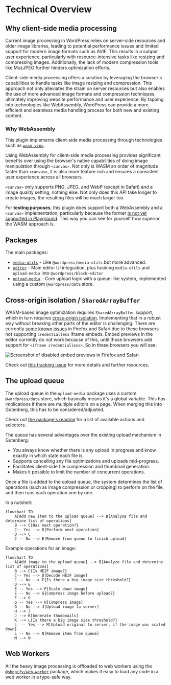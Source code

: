 # Technical Overview

## Why client-side media processing

Current image processing in WordPress relies on server-side resources and older image libraries, leading to potential performance issues and limited support for modern image formats such as AVIF.
This results in a subpar user experience, particularly with resource-intensive tasks like resizing and compressing images.
Additionally, the lack of modern compression tools like MozJPEG further hinders optimization efforts.

Client-side media processing offers a solution by leveraging the browser's capabilities to handle tasks like image resizing and compression.
This approach not only alleviates the strain on server resources but also enables the use of more advanced image formats and compression techniques, ultimately improving website performance and user experience.
By tapping into technologies like WebAssembly, WordPress can provide a more efficient and seamless media handling process for both new and existing content.

### Why WebAssembly

This plugin implements client-side media processing through technologies such as [`wasm-vips`](https://github.com/kleisauke/wasm-vips).

Using WebAssembly for client-side media processing provides significant benefits over using the browser's native capabilities of doing image manipulation through `<canvas>`.
Not only is WASM an order of magnitude faster than `<canvas>`, it is also more feature rich and ensures a consistent user experience across all browsers.

`<canvas>` only supports PNG, JPEG, and WebP (except in Safari) and a image quality setting, nothing else.
Not only does this API take longer to create images, the resulting files will be much larger too.

For **testing purposes**, this plugin does support both a WebAssembly and a `<canvas>` implementation, particularly because the former [is not yet supported in Playground](https://github.com/WordPress/wordpress-playground/issues/952).
This way you can see for yourself how superior the WASM approach is.

## Packages

The main packages:

* [`media-utils`](../packages/media-utils/README.md) - Like `@wordpress/media-utils` but more advanced.
* [`editor`](../packages/editor/README.md) - Main editor UI integration, plus hooking `media-utils` and `upload-media` into `@wordpress/block-editor`
* [`upload-media`](../packages/upload-media/README.md) - Core upload logic with a queue-like system, implemented using a custom `@wordpress/data` store.

## Cross-origin isolation / `SharedArrayBuffer`

WASM-based image optimization requires `SharedArrayBuffer` support, which in turn requires [cross-origin isolation](https://web.dev/articles/cross-origin-isolation-guide).
Implementing that in a robust way without breaking other parts of the editor is challenging. There are currently [some known issues](https://github.com/swissspidy/media-experiments/issues/294) in Firefox and Safari due to these browsers not supporting `credentialless` iframe embeds.
Embed previews in the editor currently do not work because of this, until those browsers add support for `<iframe credentialless>`. So in these browsers you will see:

![Screenshot of disabled embed previews in Firefox and Safari](https://github.com/swissspidy/media-experiments/assets/841956/1d5d9bd7-10bc-4d1d-9916-67db8347e3fa)

Check out [this tracking issue](https://github.com/swissspidy/media-experiments/issues/294) for more details and further resources.

## The upload queue

The upload queue in the `upload-media` package uses a custom `@wordpress/data` store, which basically means it's a global variable. This has implications if there are multiple editors on a page. When merging this into Gutenberg, this has to be considered/adjusted.

Check out [the package's readme](../packages/upload-media/README.md) for a list of available actions and selectors.

The queue has several advantages over the existing upload mechanism in Gutenberg:

* You always know whether there is any upload in progress and know exactly in which state each file is.
* Supports cancelling any file optimizations and uploads mid-progress.
* Facilitates client-side file compression and thumbnail generation.
* Makes it possible to limit the number of concurrent operations.

Once a file is added to the upload queue, the system determines the list of operations (such as image compression or cropping) to perform on the file, and then runs each operation one by one.

In a nutshell:

```mermaid
flowchart TD
    A[Add new item to the upload queue] --> B[Analyze file and determine list of operations]
    B --> C{Has next operation?}
    C-- Yes --> D[Perform next operation]
    D --> C
    C -- No --> E[Remove from queue to finish upload]
```

Example operations for an image:

```mermaid
flowchart TD
    A[Add image to the upload queue] --> B[Analyze file and determine list of operations]
    B --> C{Is HEIF image?}
    C-- Yes --> D[Decode HEIF image]
    C -- No --> E{Is there a big image size threshold?}
    D --> E
    E -- Yes --> F[Scale down image]
    E -- No --> G{Compress image before upload?}
    F --> G
    G -- Yes --> H[Compress image]
    G -- No --> J[Upload image to server]
    H --> J
    J --> K[Generate thumbnails]
    K --> L{Is there a big image size threshold?}
    L  -- Yes --> M[Upload original to server, if the image was scaled down]
    L -- No --> N[Remove item from queue]
    M --> N
```

## Web Workers

All the heavy image processing is offloaded to web workers using the [`@shopify/web-worker`](https://www.npmjs.com/package/@shopify/web-worker) package, which makes it easy to load any code in a web worker in a type-safe way.
